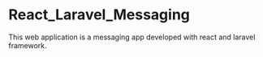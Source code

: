 # React_Laravel_Messaging
This web application is a messaging app developed with react and laravel framework.
